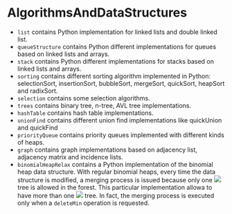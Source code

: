 # AlgorithmsAndDataStructures
- `list` contains Python implementation for linked lists and double linked list.
- `queueStructure` contains Python different implementations for queues based on linked lists and arrays.
- `stack` contains Python different implementations for stacks based on linked lists and arrays.
- `sorting` contains different sorting algorithm implemented in Python: selectionSort, insertionSort, bubbleSort, mergeSort, quickSort, heapSort and radixSort.
- `selection` contains some selection algorithms.
- `trees` contains binary tree, n-tree, AVL tree implementations. 
- `hashTable` contains hash table implementations.
- `unionFind` contains different union find implementations like quickUnion and quickFind
- `priorityQueue` contains priority queues implemented with different kinds of heaps.
- `graph` contains graph implementations based on adjacency list, adjacency matrix and incidence lists.
- `binomialHeapRelax` contains a Python implementation of the binomial heap data structure. 
	With regular binomial heaps, every time the data structure is modified, a merging process is issued because only one <img src="https://render.githubusercontent.com/render/math?math=B_i"> tree is allowed in the forest.
	This particular implementation allowa to have more than one <img src="https://render.githubusercontent.com/render/math?math=B_i"> tree. In fact, the merging process is executed only when a `deleteMin` operation is requested.